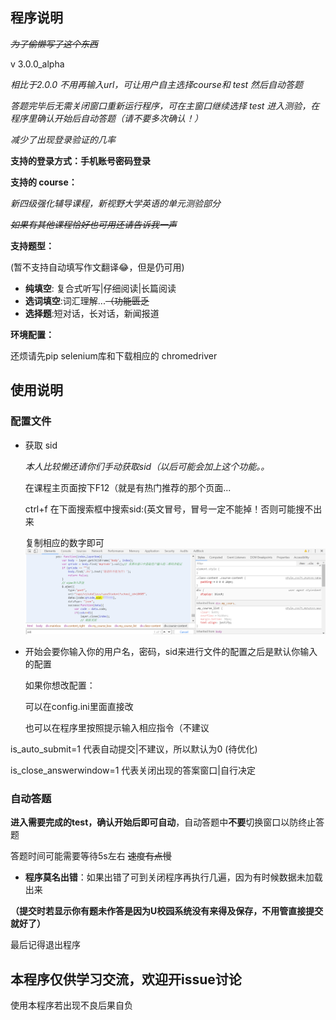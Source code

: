 ## 程序说明

~~*为了偷懒写了这个东西*~~ 

v 3.0.0_alpha

*相比于2.0.0  不用再输入url，可让用户自主选择course和 test 然后自动答题*

*答题完毕后无需关闭窗口重新运行程序，可在主窗口继续选择 test 进入测验，在程序里确认开始后自动答题（请不要多次确认！）*

*减少了出现登录验证的几率*

**支持的登录方式：手机账号密码登录**

**支持的 course：**

*新四级强化辅导课程，新视野大学英语的单元测验部分*

~~*如果有其他课程恰好也可用还请告诉我一声*~~

**支持题型：**

(暂不支持自动填写作文翻译😂，但是仍可用)

* **纯填空**: 复合式听写|仔细阅读|长篇阅读
* **选词填空**:词汇理解...~~（功能匮乏~~
* **选择题**:短对话，长对话，新闻报道

**环境配置：**

还烦请先pip selenium库和下载相应的 chromedriver

## 使用说明

### 配置文件

* 获取 sid

  *本人比较懒还请你们手动获取sid（以后可能会加上这个功能。。*

  在课程主页面按下F12（就是有热门推荐的那个页面...

  ctrl+f 在下面搜索框中搜索sid:(英文冒号，冒号一定不能掉！否则可能搜不出来

  复制相应的数字即可
  ![sid获取演示图片](https://github.com/dummerchen/hello-github/blob/master/sid%E8%8E%B7%E5%8F%96%E6%BC%94%E7%A4%BA.png)

* 开始会要你输入你的用户名，密码，sid来进行文件的配置之后是默认你输入的配置

  如果你想改配置：

  可以在config.ini里面直接改

  也可以在程序里按照提示输入相应指令（不建议

is_auto_submit=1 代表自动提交|不建议，所以默认为0 (待优化)

is_close_answerwindow=1 代表关闭出现的答案窗口|自行决定


### 自动答题

**进入需要完成的test，确认开始后即可自动**，自动答题中**不要**切换窗口以防终止答题

答题时间可能需要等待5s左右 ~~速度有点慢~~

* **程序莫名出错**：如果出错了可到关闭程序再执行几遍，因为有时候数据未加载出来


**（提交时若显示你有题未作答是因为U校园系统没有来得及保存，不用管直接提交就好了）**

最后记得退出程序

## 本程序仅供学习交流，欢迎开issue讨论

使用本程序若出现不良后果自负

